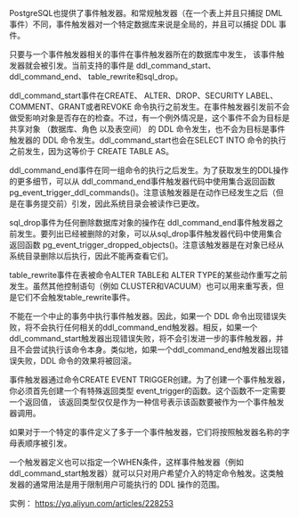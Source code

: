 PostgreSQL也提供了事件触发器。和常规触发器（在一个表上并且只捕捉 DML 事件）不同，事件触发器对一个特定数据库来说是全局的，并且可以捕捉 DDL 事件。

只要与一个事件触发器相关的事件在事件触发器所在的数据库中发生， 该事件触发器就会被引发。当前支持的事件是 ddl_command_start、ddl_command_end、 table_rewrite和sql_drop。

ddl_command_start事件在CREATE、 ALTER、DROP、SECURITY LABEL、 COMMENT、GRANT或者REVOKE 命令执行之前发生。在事件触发器引发前不会做受影响对象是否存在的检查。不过，有一个例外情况是，这个事件不会为目标是共享对象 （数据库、角色 以及表空间） 的 DDL 命令发生，也不会为目标是事件触发器的 DDL 命令发生。ddl_command_start也会在SELECT INTO 命令的执行之前发生，因为这等价于 CREATE TABLE AS。

ddl_command_end事件在同一组命令的执行之后发生。为了获取发生的DDL操作的更多细节，可以从 ddl_command_end事件触发器代码中使用集合返回函数 pg_event_trigger_ddl_commands()。注意该触发器是在动作已经发生之后（但是在事务提交前）引发，因此系统目录会被读作已更改。

sql_drop事件为任何删除数据库对象的操作在 ddl_command_end事件触发器之前发生。要列出已经被删除的对象，可以从sql_drop事件触发器代码中使用集合返回函数 pg_event_trigger_dropped_objects()。注意该触发器是在对象已经从系统目录删除以后执行，因此不能再查看它们。

table_rewrite事件在表被命令ALTER TABLE和 ALTER TYPE的某些动作重写之前发生。虽然其他控制语句（例如 CLUSTER和VACUUM）也可以用来重写表，但是它们不会触发table_rewrite事件。

不能在一个中止的事务中执行事件触发器。因此，如果一个 DDL 命令出现错误失败，将不会执行任何相关的ddl_command_end触发器。相反，如果一个ddl_command_start触发器出现错误失败，将不会引发进一步的事件触发器，并且不会尝试执行该命令本身。类似地，如果一个ddl_command_end触发器出现错误失败，DDL 命令的效果将被回滚。

事件触发器通过命令CREATE EVENT TRIGGER创建。为了创建一个事件触发器，你必须首先创建一个有特殊返回类型 event_trigger的函数。这个函数不一定需要一个返回值， 该返回类型仅仅是作为一种信号表示该函数要被作为一个事件触发器调用。

如果对于一个特定的事件定义了多于一个事件触发器，它们将按照触发器名称的字母表顺序被引发。

一个触发器定义也可以指定一个WHEN条件，这样事件触发器（例如ddl_command_start触发器）就可以只对用户希望介入的特定命令触发。这类触发器的通常用法是用于限制用户可能执行的 DDL 操作的范围。


实例：
https://yq.aliyun.com/articles/228253
